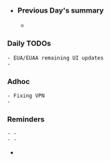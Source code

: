 - ### Previous Day's summary
	-
### Daily TODOs
	- EUA/EUAA remaining UI updates
	-
### Adhoc
	- Fixing VPN
	-
### Reminders
	- -
	- -
-